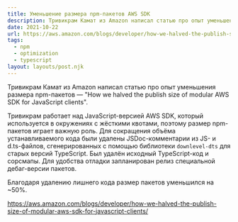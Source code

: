```yaml
---
title: Уменьшение размера npm-пакетов AWS SDK
description: Тривикрам Камат из Amazon написал статью про опыт уменьшения размера npm-пакетов
date: 2021-10-22
url: https://aws.amazon.com/blogs/developer/how-we-halved-the-publish-size-of-modular-aws-sdk-for-javascript-clients/
tags:
  - npm 
  - optimization
  - typescript
layout: layouts/post.njk
---
```

Тривикрам Камат из Amazon написал статью про опыт уменьшения размера npm-пакетов — "How we halved the publish size of modular AWS SDK for JavaScript clients".

Тривикрам работает над JavaScript-версией AWS SDK, который используется в окружениях с жёсткими квотами, поэтому размер npm-пакетов играет важную роль. Для сокращения объёма устанавливаемого кода были удалены JSDoc-комментарии из JS- и d.ts-файлов, сгенерированных с помощью библиотеки `downlevel-dts` для старых версий TypeScript. Был удалён исходный TypeScript-код и сорсмапы. Для удобства отладки запланирован релиз специальной дебаг-версии пакетов.

Благодаря удалению лишнего кода размер пакетов уменьшился на ~50%.

https://aws.amazon.com/blogs/developer/how-we-halved-the-publish-size-of-modular-aws-sdk-for-javascript-clients/
